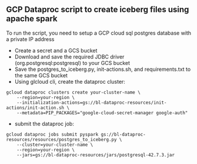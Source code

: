## GCP Dataproc script to create iceberg files using apache spark
To run the script, you need to setup a GCP cloud sql postgres database with a private IP address

- Create a secret and a GCS bucket
- Download and save the required JDBC driver (org.postgresql:postgresql) to your GCS bucket
- Save the postgres_to_iceberg.py, init-actions.sh, and requirements.txt to the same GCS bucket
- Using glcloud cli, create the dataproc cluster:
```
gcloud dataproc clusters create your-cluster-name \
    --region=your-region \
    --initialization-actions=gs://bl-dataproc-resources/init-actions/init-action.sh \
    --metadata=PIP_PACKAGES="google-cloud-secret-manager google-auth"
```
- submit the dataproc job:
```
gcloud dataproc jobs submit pyspark gs://bl-dataproc-resources/resources/postgres_to_iceberg.py \
    --cluster=your-cluster-name \
    --region=your-region \
    --jars=gs://bl-dataproc-resources/jars/postgresql-42.7.3.jar
```